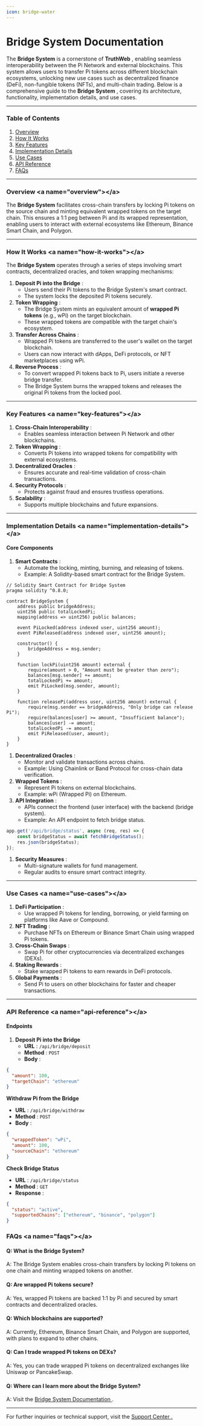 ```yaml
---
icon: bridge-water
---
```


# Bridge System Documentation

The **Bridge System** is a cornerstone of **TruthWeb** , enabling seamless interoperability between the Pi Network and external blockchains. This system allows users to transfer Pi tokens across different blockchain ecosystems, unlocking new use cases such as decentralized finance (DeFi), non-fungible tokens (NFTs), and multi-chain trading. Below is a comprehensive guide to the **Bridge System** , covering its architecture, functionality, implementation details, and use cases.

***

### **Table of Contents**

1. [Overview](bridge-system-documentation.md#overview-less-than-a-name-overview-greater-than-less-than-a-greater-than)
2. [How It Works](bridge-system-documentation.md#how-it-works-less-than-a-name-how-it-works-greater-than-less-than-a-greater-than)
3. [Key Features](bridge-system-documentation.md#key-features-less-than-a-name-key-features-greater-than-less-than-a-greater-than)
4. [Implementation Details](bridge-system-documentation.md#implementation-details-less-than-a-name-implementation-details-greater-than-less-than-a-greater-than)
5. [Use Cases](bridge-system-documentation.md#use-cases-less-than-a-name-use-cases-greater-than-less-than-a-greater-than)
6. [API Reference](bridge-system-documentation.md#api-reference-less-than-a-name-api-reference-greater-than-less-than-a-greater-than)
7. [FAQs](bridge-system-documentation.md#faqs-less-than-a-name-faqs-greater-than-less-than-a-greater-than)

***

### **Overview** \<a name="overview">\</a>

The **Bridge System** facilitates cross-chain transfers by locking Pi tokens on the source chain and minting equivalent wrapped tokens on the target chain. This ensures a 1:1 peg between Pi and its wrapped representation, enabling users to interact with external ecosystems like Ethereum, Binance Smart Chain, and Polygon.

***

### **How It Works** \<a name="how-it-works">\</a>

The **Bridge System** operates through a series of steps involving smart contracts, decentralized oracles, and token wrapping mechanisms:

1. **Deposit Pi into the Bridge** :
   * Users send their Pi tokens to the Bridge System's smart contract.
   * The system locks the deposited Pi tokens securely.
2. **Token Wrapping** :
   * The Bridge System mints an equivalent amount of **wrapped Pi tokens** (e.g., wPi) on the target blockchain.
   * These wrapped tokens are compatible with the target chain's ecosystem.
3. **Transfer Across Chains** :
   * Wrapped Pi tokens are transferred to the user's wallet on the target blockchain.
   * Users can now interact with dApps, DeFi protocols, or NFT marketplaces using wPi.
4. **Reverse Process** :
   * To convert wrapped Pi tokens back to Pi, users initiate a reverse bridge transfer.
   * The Bridge System burns the wrapped tokens and releases the original Pi tokens from the locked pool.

***

### **Key Features** \<a name="key-features">\</a>

1. **Cross-Chain Interoperability** :
   * Enables seamless interaction between Pi Network and other blockchains.
2. **Token Wrapping** :
   * Converts Pi tokens into wrapped tokens for compatibility with external ecosystems.
3. **Decentralized Oracles** :
   * Ensures accurate and real-time validation of cross-chain transactions.
4. **Security Protocols** :
   * Protects against fraud and ensures trustless operations.
5. **Scalability** :
   * Supports multiple blockchains and future expansions.

***

### **Implementation Details** \<a name="implementation-details">\</a>

#### **Core Components**

1. **Smart Contracts** :
   * Automate the locking, minting, burning, and releasing of tokens.
   * Example: A Solidity-based smart contract for the Bridge System.

```solution-file
// Solidity Smart Contract for Bridge System
pragma solidity ^0.8.0;

contract BridgeSystem {
    address public bridgeAddress;
    uint256 public totalLockedPi;
    mapping(address => uint256) public balances;

    event PiLocked(address indexed user, uint256 amount);
    event PiReleased(address indexed user, uint256 amount);

    constructor() {
        bridgeAddress = msg.sender;
    }

    function lockPi(uint256 amount) external {
        require(amount > 0, "Amount must be greater than zero");
        balances[msg.sender] += amount;
        totalLockedPi += amount;
        emit PiLocked(msg.sender, amount);
    }

    function releasePi(address user, uint256 amount) external {
        require(msg.sender == bridgeAddress, "Only bridge can release Pi");
        require(balances[user] >= amount, "Insufficient balance");
        balances[user] -= amount;
        totalLockedPi -= amount;
        emit PiReleased(user, amount);
    }
}
```

1. **Decentralized Oracles** :
   * Monitor and validate transactions across chains.
   * Example: Using Chainlink or Band Protocol for cross-chain data verification.
2. **Wrapped Tokens** :
   * Represent Pi tokens on external blockchains.
   * Example: wPi (Wrapped Pi) on Ethereum.
3. **API Integration** :
   * APIs connect the frontend (user interface) with the backend (bridge system).
   * Example: An API endpoint to fetch bridge status.

```javascript
app.get('/api/bridge/status', async (req, res) => {
    const bridgeStatus = await fetchBridgeStatus();
    res.json(bridgeStatus);
});
```

1. **Security Measures** :
   * Multi-signature wallets for fund management.
   * Regular audits to ensure smart contract integrity.

***

### **Use Cases** \<a name="use-cases">\</a>

1. **DeFi Participation** :
   * Use wrapped Pi tokens for lending, borrowing, or yield farming on platforms like Aave or Compound.
2. **NFT Trading** :
   * Purchase NFTs on Ethereum or Binance Smart Chain using wrapped Pi tokens.
3. **Cross-Chain Swaps** :
   * Swap Pi for other cryptocurrencies via decentralized exchanges (DEXs).
4. **Staking Rewards** :
   * Stake wrapped Pi tokens to earn rewards in DeFi protocols.
5. **Global Payments** :
   * Send Pi to users on other blockchains for faster and cheaper transactions.

***

### **API Reference** \<a name="api-reference">\</a>

#### **Endpoints**

1. **Deposit Pi into the Bridge**
   * **URL** : `/api/bridge/deposit`
   * **Method** : `POST`
   * **Body** :

```json
{
  "amount": 100,
  "targetChain": "ethereum"
}
```

**Withdraw Pi from the Bridge**

* **URL** : `/api/bridge/withdraw`
* **Method** : `POST`
* **Body** :

```json
{
  "wrappedToken": "wPi",
  "amount": 100,
  "sourceChain": "ethereum"
}
```

**Check Bridge Status**

* **URL** : `/api/bridge/status`
* **Method** : `GET`
* **Response** :

```json
{
  "status": "active",
  "supportedChains": ["ethereum", "binance", "polygon"]
}
```

### **FAQs** \<a name="faqs">\</a>

#### Q: What is the Bridge System?

A: The Bridge System enables cross-chain transfers by locking Pi tokens on one chain and minting wrapped tokens on another.

#### Q: Are wrapped Pi tokens secure?

A: Yes, wrapped Pi tokens are backed 1:1 by Pi and secured by smart contracts and decentralized oracles.

#### Q: Which blockchains are supported?

A: Currently, Ethereum, Binance Smart Chain, and Polygon are supported, with plans to expand to other chains.

#### Q: Can I trade wrapped Pi tokens on DEXs?

A: Yes, you can trade wrapped Pi tokens on decentralized exchanges like Uniswap or PancakeSwap.

#### Q: Where can I learn more about the Bridge System?

A: Visit the [Bridge System Documentation ](https://your-gitbook-space.gitbook.io/bridge-system).

***

For further inquiries or technical support, visit the [Support Center ](https://your-gitbook-space.gitbook.io/support)[.](../getting-started/quickstart/support.md)
